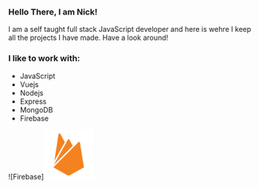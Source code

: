 ### Hello There, I am Nick!

I am a self taught full stack JavaScript developer and here is wehre I keep all the projects I have made.  Have a look around!

### I like to work with:
- JavaScript
- Vuejs
- Nodejs
- Express
- MongoDB
- Firebase

![Firebase]<img src="https://github.com/devicons/devicon/blob/master/icons/firebase/firebase-plain.svg" width="100" />
